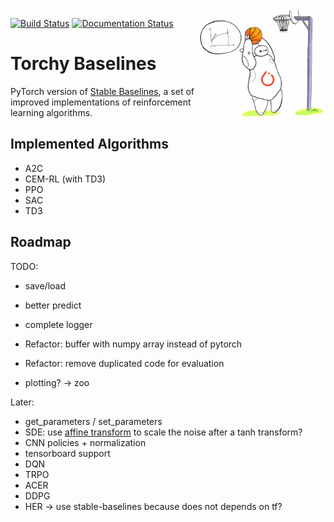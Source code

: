 <img src="docs/\_static/img/logo.png" align="right" width="40%"/>

[![Build Status](https://travis-ci.com/hill-a/stable-baselines.svg?branch=master)](https://travis-ci.com/hill-a/stable-baselines) [![Documentation Status](https://readthedocs.org/projects/stable-baselines/badge/?version=master)](https://stable-baselines.readthedocs.io/en/master/?badge=master)

# Torchy Baselines

PyTorch version of [Stable Baselines](https://github.com/hill-a/stable-baselines), a set of improved implementations of reinforcement learning algorithms.

## Implemented Algorithms

- A2C
- CEM-RL (with TD3)
- PPO
- SAC
- TD3


## Roadmap

TODO:
- save/load
- better predict
- complete logger
- Refactor: buffer with numpy array instead of pytorch
- Refactor: remove duplicated code for evaluation

- plotting? -> zoo

Later:
- get_parameters / set_parameters
- SDE: use [affine transform](https://www.tensorflow.org/probability/api_docs/python/tfp/bijectors/Affine)
  to scale the noise after a tanh transform?
- CNN policies + normalization
- tensorboard support
- DQN
- TRPO
- ACER
- DDPG
- HER -> use stable-baselines because does not depends on tf?
